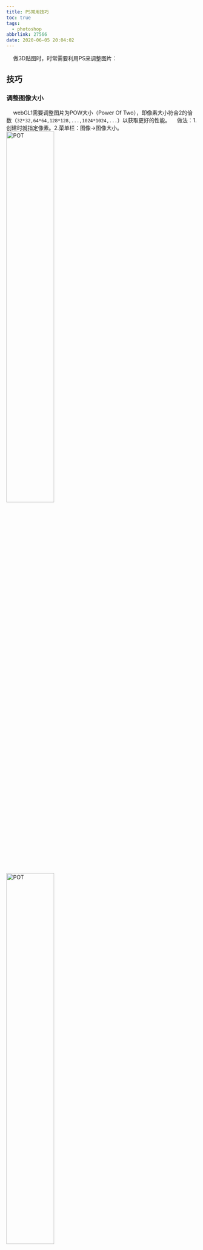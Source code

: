 ```yaml
---
title: PS常用技巧
toc: true
tags:
  - photoshop
abbrlink: 27566
date: 2020-06-05 20:04:02
---
```


&emsp; 做3D贴图时，时常需要利用PS来调整图片：

## 技巧

### 调整图像大小
&emsp; webGL1需要调整图片为POW大小（Power Of Two），即像素大小符合2的倍数（`32*32,64*64,128*128,...,1024*1024,...`）以获取更好的性能。
&emsp;做法：1.创建时就指定像素。2.菜单栏：图像->图像大小。
<img alt="POT" src="/blog/blog_images/3d/photoshop-POT.webp" style="width:50%;">
<img alt="POT" src="/blog/blog_images/3d/photoshop-POT2.png" style="width:50%;">

### 钢笔工具练习
&emsp; 大家可以通过[The Bezier Game](https://bezier.method.ac/)这个在线学习网站学习练习一下，PS的钢笔工具。

### 缩放图层
&emsp;复制过来的图层经常会出现图像太大的情况，所以要缩小图层。做法：选中图层后，按`Ctrl+T`，再用鼠标在其边界拖拉缩放。
&emsp;注意这是破坏性编辑。比如，你把一个图缩小了，确定，再放大回来，就会发现很多锯齿。而智能对象就不会。每次自由变换，都会根据对象的原始数据重新进行缩放。所以每次缩放图层前，建议先把图层转换为智能对象。

### 图层颜色
&emsp;选好图层、选好颜色，按`Alt+Delete`，就会使图层变颜色。

### 添加杂色以增加真实感
&emsp;先将图层变成指定的颜色`alt+delete`，然后选择菜单栏：滤镜-杂色-添加杂色。
- [PS教程！手把手教你绘制一个金属质感的进度条 \| 优设网 - UISDC](https://www.uisdc.com/photoshop-iron-progress-bar)

### 减淡加深工具
&emsp;拍照实物时因光线、拍摄等问题，可能导致有明暗效果，这样去贴图在3D展示效果并不好，这时就需要减淡加深工具来调整，结合光照/对比度调整达到最好的效果：
<img alt="PS减淡加深工具" src="/blog/blog_images/3d/PS减淡加深工具.png" style="width:200px;">

### 添加参考线
&emsp;设计时参考线有利于定位，特别是做动态图而制作的雪碧图，参考线就特别重要。菜单栏：视图->新建参考线。也可以显示标尺后，直接使用鼠标有标尺那里拉出来。



